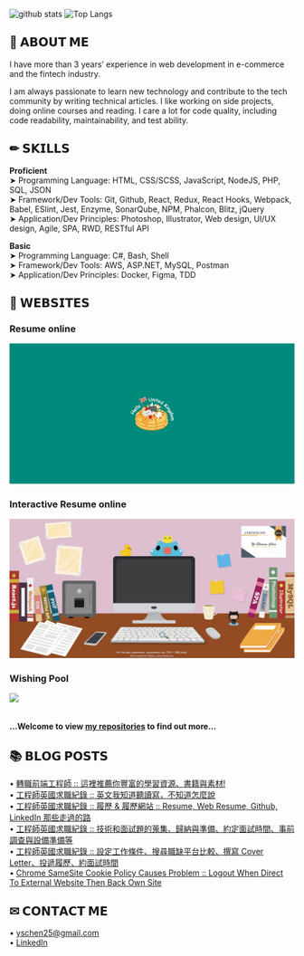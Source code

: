 ![github stats](https://github-readme-stats.vercel.app/api?username=yschen25&show_icons=true&theme=gruvbox)
![Top Langs](https://github-readme-stats.vercel.app/api/top-langs/?username=yschen25&hide=html&theme=gruvbox)

## 👋 𝗔𝗕𝗢𝗨𝗧 𝗠𝗘
I have more than 3 years’ experience in web development in e-commerce and the fintech industry. 

I am always passionate to learn new technology and contribute to the tech community by writing technical
articles. I like working on side projects, doing online courses and reading. I care a lot for code quality,
including code readability, maintainability, and test ability. 

## ✏ 𝗦𝗞𝗜𝗟𝗟𝗦
**Proficient** <br/>
➤ Programming Language: HTML, CSS/SCSS, JavaScript, NodeJS, PHP, SQL, JSON <br/>
➤ Framework/Dev Tools: Git, Github, React, Redux, React Hooks, Webpack, Babel, ESlint, Jest, Enzyme,
SonarQube, NPM, Phalcon, Blitz, jQuery <br/>
➤ Application/Dev Principles: Photoshop, Illustrator, Web design, UI/UX design, Agile, SPA, RWD, RESTful API

**Basic** <br/>
➤ Programming Language: C#, Bash, Shell <br/>
➤ Framework/Dev Tools: AWS, ASP.NET, MySQL, Postman <br/>
➤ Application/Dev Principles: Docker, Figma, TDD

## 🎨 𝗪𝗘𝗕𝗦𝗜𝗧𝗘𝗦
### Resume online

<a href="http://www.yschen25.com/" target="_blank">
<img src="https://github.com/yschen25/Resume/blob/master/img/Resume_01.gif">
</a>

### Interactive Resume online
<a href="http://www.yschen25.com/interactiveResume/" target="_blank">
<img src="https://github.com/yschen25/Interactive_Resume/blob/master/Interactive_Resume_02.gif">
</a>

### Wishing Pool
<a href="http://www.yschen25.com/portfolio/wishingPool/" target="_blank">
<img src="https://camo.githubusercontent.com/244c2060afc800a65c4d21ef9fe5c14f7b8b8d9f/68747470733a2f2f692e696d6775722e636f6d2f49305161554d442e676966">
</a>

<br/>
<br/>

**...Welcome to view [my repositories](https://github.com/yschen25?tab=repositories) to find out more...**

## 📚 𝗕𝗟𝗢𝗚 𝗣𝗢𝗦𝗧𝗦
• [轉職前端工程師 :: 這裡推薦你豐富的學習資源、書籍與素材!](https://yschen25.blogspot.com/2019/07/blog-post.html) <br/>
• [工程師英國求職紀錄 :: 英文我知道聽讀寫，不知道怎麼說](https://yschen25.blogspot.com/2020/07/blog-post.html) <br/>
• [工程師英國求職紀錄 :: 履歷 & 履歷網站 :: Resume, Web Resume, Github, LinkedIn 那些走過的路](https://yschen25.blogspot.com/2020/08/blog-post.html) <br/>
• [工程師英國求職紀錄 :: 技術和面試題的蒐集、歸納與準備、約定面試時間、事前調查與設備準備等](https://yschen25.blogspot.com/2020/08/blog-post_30.html) <br/>
• [工程師英國求職紀錄 :: 設定工作條件、搜尋職缺平台比較、撰寫 Cover Letter、投遞履歷、約面試時間](https://yschen25.blogspot.com/2021/01/cover-letter.html) <br/>
• [Chrome SameSite Cookie Policy Causes Problem :: Logout When Direct To External Website Then Back Own Site ](https://yschen25.blogspot.com/2020/09/chrome-samesite-cookie-policy-causes.html) <br/>


## ✉ 𝗖𝗢𝗡𝗧𝗔𝗖𝗧 𝗠𝗘

• yschen25@gmail.com <br/>
• [LinkedIn](https://www.linkedin.com/in/yschen25)
